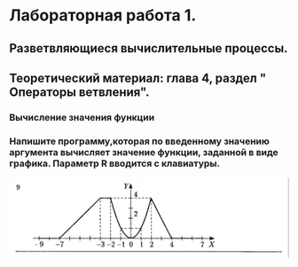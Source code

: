 # Лабораторная работа 1.
## Разветвляющиеся вычислительные процессы.
## Теоретический материал: глава 4, раздел " Операторы ветвления".
### Вычисление значения функции
### Напишите программу,которая по введенному значению аргумента вычисляет значение функции, заданной в виде графика. Параметр R вводится с клавиатуры.
![image](./Screenshot_20231102-142703_Gallery.jpg)
